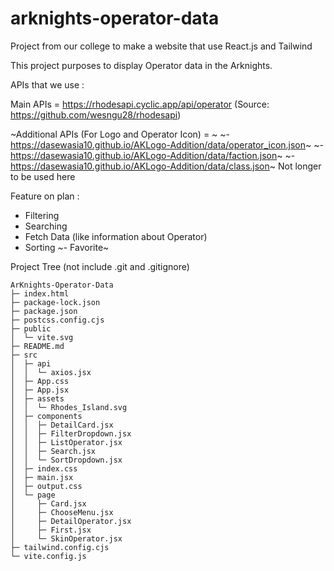 # arknights-operator-data

Project from our college to make a website that use React.js and Tailwind

This project purposes to display Operator data in the Arknights.

APIs that we use :

Main APIs = https://rhodesapi.cyclic.app/api/operator (Source: https://github.com/wesngu28/rhodesapi)

~Additional APIs (For Logo and Operator Icon) = ~
~- https://dasewasia10.github.io/AKLogo-Addition/data/operator_icon.json~
~- https://dasewasia10.github.io/AKLogo-Addition/data/faction.json~
~- https://dasewasia10.github.io/AKLogo-Addition/data/class.json~ Not longer to be used here

Feature on plan :
- Filtering
- Searching
- Fetch Data (like information about Operator)
- Sorting
~- Favorite~

Project Tree (not include .git and .gitignore)
```
ArKnights-Operator-Data
├─ index.html
├─ package-lock.json
├─ package.json
├─ postcss.config.cjs
├─ public
│  └─ vite.svg
├─ README.md
├─ src
│  ├─ api
│  │  └─ axios.jsx
│  ├─ App.css
│  ├─ App.jsx
│  ├─ assets
│  │  └─ Rhodes_Island.svg
│  ├─ components
│  │  ├─ DetailCard.jsx
│  │  ├─ FilterDropdown.jsx
│  │  ├─ ListOperator.jsx
│  │  ├─ Search.jsx
│  │  └─ SortDropdown.jsx
│  ├─ index.css
│  ├─ main.jsx
│  ├─ output.css
│  └─ page
│     ├─ Card.jsx
│     ├─ ChooseMenu.jsx
│     ├─ DetailOperator.jsx
│     ├─ First.jsx
│     └─ SkinOperator.jsx
├─ tailwind.config.cjs
└─ vite.config.js

```